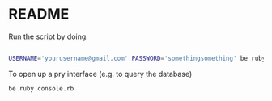 # README

Run the script by doing:

```bash

USERNAME='yourusername@gmail.com' PASSWORD='somethingsomething' be ruby accept_invitations.rb
```

To open up a pry interface (e.g. to query the database)

```
be ruby console.rb
```
